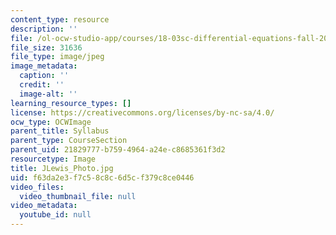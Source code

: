 ```yaml
---
content_type: resource
description: ''
file: /ol-ocw-studio-app/courses/18-03sc-differential-equations-fall-2011/f63da2e3f7c58c8c6d5cf379c8ce0446_JLewis_Photo.jpg
file_size: 31636
file_type: image/jpeg
image_metadata:
  caption: ''
  credit: ''
  image-alt: ''
learning_resource_types: []
license: https://creativecommons.org/licenses/by-nc-sa/4.0/
ocw_type: OCWImage
parent_title: Syllabus
parent_type: CourseSection
parent_uid: 21829777-b759-4964-a24e-c8685361f3d2
resourcetype: Image
title: JLewis_Photo.jpg
uid: f63da2e3-f7c5-8c8c-6d5c-f379c8ce0446
video_files:
  video_thumbnail_file: null
video_metadata:
  youtube_id: null
---
```

